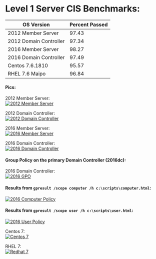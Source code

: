 
# Level 1 Server CIS Benchmarks:

| OS Version | Percent Passed |
| --- | --- |  
| 2012 Member Server | 97.43 |
| 2012 Domain Controller | 97.34 |
| 2016 Member Server | 98.27 |
| 2016 Domain Controller | 97.49 |
| Centos 7.6.1810 | 95.57 |
| RHEL 7.6 Maipo| 96.84|

#### Pics:

2012 Member Server:  
[![2012 Member Server](./2012client.jpg)](./2012client.jpg)

2012 Domain Controller:  
[![2012 Domain Controller](./2012dc.jpg)](./2012dc.jpg)

2016 Member Server:  
[![2016 Member Server](./2016client.jpg)](./2016client.jpg)

2016 Domain Controller:  
[![2016 Domain Controller](./2016dc.jpg)](./2016dc.jpg)

#### Group Policy on the primary Domain Controller (2016dc):

2016 Domain Controller:  
[![2016 GPO](./no-gpos-applied.jpg)](./no-gpos-applied.jpg)

#### Results from `gpresult /scope computer /h c:\scripts\computer.html`:  
[![2016 Computer Policy](./gpo-computer.jpg)](./gpo-computer.jpg)


#### Results from `gpresult /scope user /h c:\scripts\user.html`:  
[![2016 User Policy](./gpo-user.jpg)](./gpo-user.jpg)

Centos 7:  
[![Centos 7](./centos.jpg)](./centos.jpg)

RHEL 7:  
[![Redhat 7](./redhat.jpg)](./redhat.jpg)

